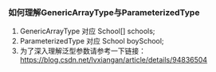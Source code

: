 ### 如何理解GenericArrayType与ParameterizedType

1. GenericArrayType 对应 School<Boy>[] schools;
2. ParameterizedType 对应 School<Boy> boySchool;
3. 为了深入理解泛型参数请参考一下链接：https://blog.csdn.net/lvxiangan/article/details/94836504